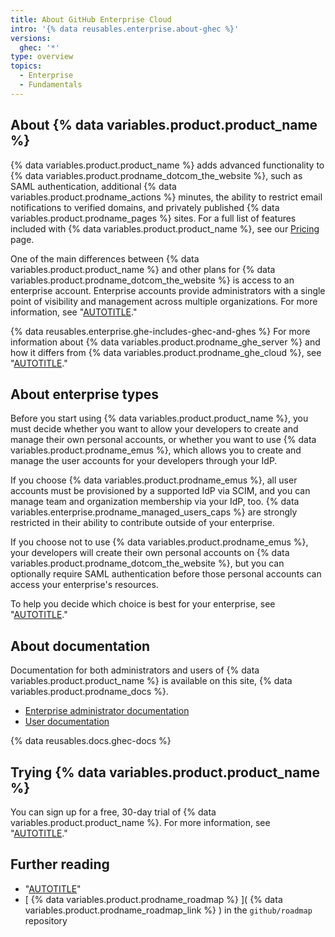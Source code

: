```yaml
---
title: About GitHub Enterprise Cloud
intro: '{% data reusables.enterprise.about-ghec %}'
versions:
  ghec: '*'
type: overview
topics:
  - Enterprise
  - Fundamentals
---
```


## About {% data variables.product.product_name %}

{% data variables.product.product_name %} adds advanced functionality to {% data variables.product.prodname_dotcom_the_website %}, such as SAML authentication, additional {% data variables.product.prodname_actions %} minutes, the ability to restrict email notifications to verified domains, and privately published {% data variables.product.prodname_pages %} sites. For a full list of features included with {% data variables.product.product_name %}, see our [Pricing](https://github.com/pricing) page.

One of the main differences between {% data variables.product.product_name %} and other plans for {% data variables.product.prodname_dotcom_the_website %} is access to an enterprise account. Enterprise accounts provide administrators with a single point of visibility and management across multiple organizations. For more information, see "[AUTOTITLE](/admin/overview/about-enterprise-accounts)."

{% data reusables.enterprise.ghe-includes-ghec-and-ghes %} For more information about {% data variables.product.prodname_ghe_server %} and how it differs from {% data variables.product.prodname_ghe_cloud %}, see "[AUTOTITLE](/admin/overview/about-github-for-enterprises#about-deployment-options)."

## About enterprise types

Before you start using {% data variables.product.product_name %}, you must decide whether you want to allow your developers to create and manage their own personal accounts, or whether you want to use {% data variables.product.prodname_emus %}, which allows you to create and manage the user accounts for your developers through your IdP.

If you choose {% data variables.product.prodname_emus %}, all user accounts must be provisioned by a supported IdP via SCIM, and you can manage team and organization membership via your IdP, too. {% data variables.enterprise.prodname_managed_users_caps %} are strongly restricted in their ability to contribute outside of your enterprise.

If you choose not to use {% data variables.product.prodname_emus %}, your developers will create their own personal accounts on {% data variables.product.prodname_dotcom_the_website %}, but you can optionally require SAML authentication before those personal accounts can access your enterprise's resources.

To help you decide which choice is best for your enterprise, see "[AUTOTITLE](/admin/identity-and-access-management/understanding-iam-for-enterprises/choosing-an-enterprise-type-for-github-enterprise-cloud)."

## About documentation

Documentation for both administrators and users of {% data variables.product.product_name %} is available on this site, {% data variables.product.prodname_docs %}.

* [Enterprise administrator documentation](/admin)
* [User documentation](/)

{% data reusables.docs.ghec-docs %}

## Trying {% data variables.product.product_name %}

You can sign up for a free, 30-day trial of {% data variables.product.product_name %}. For more information, see "[AUTOTITLE](/admin/overview/setting-up-a-trial-of-github-enterprise-cloud)."

## Further reading

* "[AUTOTITLE](/get-started/onboarding/getting-started-with-github-enterprise-cloud)"
* [ {% data variables.product.prodname_roadmap %} ]( {% data variables.product.prodname_roadmap_link %} ) in the  `github/roadmap` repository
